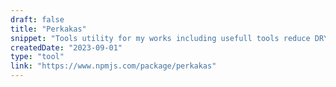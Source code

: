 ```yaml
---
draft: false
title: "Perkakas"
snippet: "Tools utility for my works including usefull tools reduce DRY in every project"
createdDate: "2023-09-01"
type: "tool"
link: "https://www.npmjs.com/package/perkakas"
---
```

